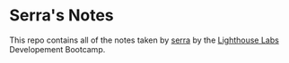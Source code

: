 # Serra's Notes

This repo contains all of the notes taken by [serra](https://github.com/teknoboten) by the [Lighthouse Labs](https://www.lighthouselabs.ca/) Developement Bootcamp.

